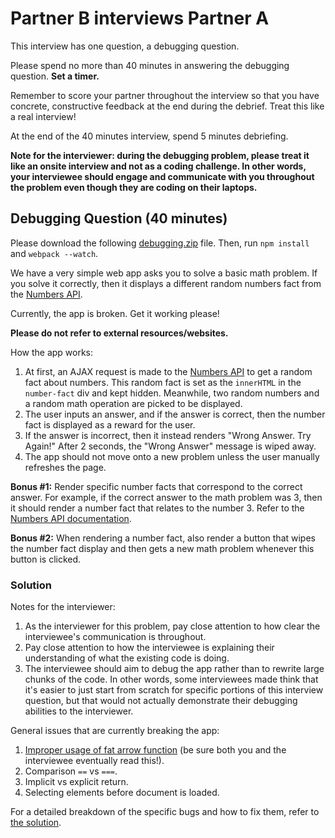# Partner B interviews Partner A
This interview has one question, a debugging question.

Please spend no more than 40 minutes in answering the debugging question. **Set a timer.**

Remember to score your partner throughout the interview so that you have concrete, constructive feedback at the end during the debrief. Treat this like a real interview!

At the end of the 40 minutes interview, spend 5 minutes debriefing.

**Note for the interviewer: during the debugging problem, please treat it like an onsite interview and not as a coding challenge. In other words, your interviewee should engage and communicate with you throughout the problem even though they are coding on their laptops.**

## Debugging Question (40 minutes)
Please download the following [debugging.zip][debugging-zip] file. Then, run `npm install` and `webpack --watch`.

We have a very simple web app asks you to solve a basic math problem. If you solve it correctly, then it displays a different random numbers fact from the [Numbers API][numbers-api].

Currently, the app is broken. Get it working please!

**Please do not refer to external resources/websites.**

How the app works:
1. At first, an AJAX request is made to the [Numbers API][numbers-api] to get a random fact about numbers. This random fact is set as the `innerHTML` in the `number-fact` div and kept hidden. Meanwhile, two random numbers and a random math operation are picked to be displayed.
2. The user inputs an answer, and if the answer is correct, then the number fact is displayed as a reward for the user.
3. If the answer is incorrect, then it instead renders "Wrong Answer. Try Again!" After 2 seconds, the "Wrong Answer" message is wiped away.
4. The app should not move onto a new problem unless the user manually refreshes the page.

**Bonus #1:** Render specific number facts that correspond to the correct answer. For example, if the correct answer to the math problem was 3, then it should render a number fact that relates to the number 3. Refer to the [Numbers API documentation][numbers-api].

**Bonus #2:** When rendering a number fact, also render a button that wipes the number fact display and then gets a new math problem whenever this button is clicked.

### Solution
Notes for the interviewer:
1. As the interviewer for this problem, pay close attention to how clear the interviewee's communication is throughout.
2. Pay close attention to how the interviewee is explaining their understanding of what the existing code is doing.
3. The interviewee should aim to debug the app rather than to rewrite large chunks of the code. In other words, some interviewees made think that it's easier to just start from scratch for specific portions of this interview question, but that would not actually demonstrate their debugging abilities to the interviewer.

General issues that are currently breaking the app:
1. [Improper usage of fat arrow function][fat-arrow] (be sure both you and the interviewee eventually read this!).
2. Comparison `==` vs `===`.
3. Implicit vs explicit return.
4. Selecting elements before document is loaded.

For a detailed breakdown of the specific bugs and how to fix them, refer to [the solution][debugging-solution].


<!-- Links -->
[debugging-zip]: ./debugging.zip?raw=true
[numbers-api]: http://numbersapi.com/
[fat-arrow]: https://rainsoft.io/when-not-to-use-arrow-functions-in-javascript/
[debugging-solution]: ./debugging-solution/lib
